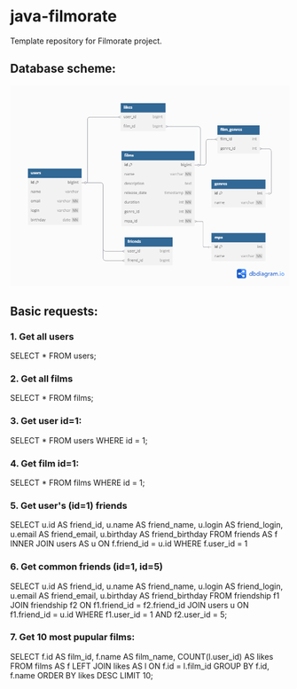 # java-filmorate
Template repository for Filmorate project.

## Database scheme:
   ![diagram.png](diagram.png)
   
## Basic requests:

### 1. Get all users
SELECT * 
FROM users;

### 2. Get all films
SELECT * 
FROM films;

### 3. Get user id=1:
SELECT * 
FROM users
WHERE id = 1;

### 4. Get film id=1:
SELECT *
FROM films
WHERE id = 1;
   
### 5. Get user's (id=1) friends
SELECT u.id AS friend_id, u.name AS friend_name, u.login AS friend_login, u.email AS friend_email, u.birthday AS friend_birthday
FROM friends AS f
INNER JOIN users AS u ON f.friend_id = u.id
WHERE f.user_id = 1

### 6. Get common friends (id=1, id=5)
SELECT u.id AS friend_id, u.name AS friend_name, u.login AS friend_login, u.email AS friend_email, u.birthday AS friend_birthday
FROM friendship f1
JOIN friendship f2 ON f1.friend_id = f2.friend_id 
JOIN users u ON f1.friend_id = u.id 
WHERE f1.user_id = 1 AND f2.user_id = 5;

### 7. Get 10 most pupular films:
SELECT f.id AS film_id, f.name AS film_name, COUNT(l.user_id) AS likes
FROM films AS f
LEFT JOIN likes AS l ON f.id = l.film_id
GROUP BY f.id, f.name 
ORDER BY likes DESC
LIMIT 10;
